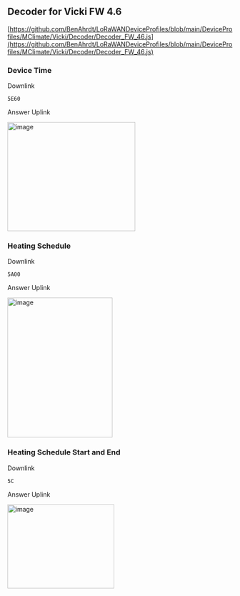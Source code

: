 
## Decoder for Vicki FW 4.6

[https://github.com/BenAhrdt/LoRaWANDeviceProfiles/blob/main/DeviceProfiles/MClimate/Vicki/Decoder/Decoder_FW_46.js](https://github.com/BenAhrdt/LoRaWANDeviceProfiles/blob/main/DeviceProfiles/MClimate/Vicki/Decoder/Decoder_FW_46.js)

###  Device Time
Downlink

```5E60```

Answer Uplink


<img width="286" height="244" alt="image" src="https://github.com/user-attachments/assets/80f18ee3-f23c-40b0-aabf-7235191959e1" />

### Heating Schedule
Downlink

```5A00```

Answer Uplink

<img width="235" height="313" alt="image" src="https://github.com/user-attachments/assets/be63a65e-6b5b-498f-a2d8-17bcb429692e" />






### Heating Schedule Start and End
Downlink

```5C```

Answer Uplink


<img width="239" height="188" alt="image" src="https://github.com/user-attachments/assets/fc6aa5dc-8842-4985-aa7c-c5314f4bb650" />
